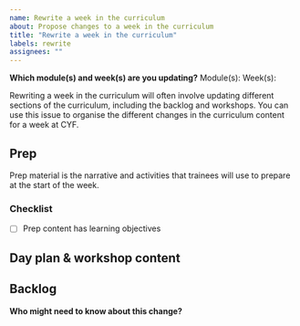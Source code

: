 ```yaml
---
name: Rewrite a week in the curriculum
about: Propose changes to a week in the curriculum
title: "Rewrite a week in the curriculum"
labels: rewrite
assignees: ""
---
```


**Which module(s) and week(s) are you updating?**
Module(s):
Week(s):

Rewriting a week in the curriculum will often involve updating different sections of the curriculum, including the backlog and workshops. You can use this issue to organise the different changes in the curriculum content for a week at CYF.

## Prep

Prep material is the narrative and activities that trainees will use to prepare at the start of the week.

### Checklist

- [ ] Prep content has learning objectives

<!-- How has prep changed? -->

## Day plan & workshop content

<!-- How has the day plan changed? -->
<!-- Link to any workshop content that has changed -->

## Backlog

<!-- The backlog tasks and module repo may need to change in response to a change in the prep content>
<!-- How is the backlog changing?  -->

**Who might need to know about this change?**

<!-- Please tag people here -->
